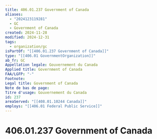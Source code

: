 ```yaml
---
title: 406.01.237 Government of Canada
aliases:
  - "2024123119281"
  - GC
  - Government of Canada
created: 2024-11-28
modified: 2024-12-31
tags:
  - organization/gc
isPartOf: "[[406.01.237 Government of Canada]]"
type: "[[406.01 GovernmentOrganization]]"
ab_fr: GC
Appellation legale: Gouvernement du Canada
Applied title: Government of Canada
FAA/LGFP: "-"
Footnote: 
Legal title: Government of Canada
Note de bas de page: 
Titre d'usage: Gouvernement du Canada
id: 237
areaServed: "[[408.01.10244 Canada]]"
employs: "[[406.01 Federal Public Service]]"
---
```

# 406.01.237 Government of Canada
